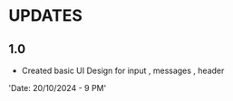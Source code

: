 # UPDATES

## 1.0 
- Created basic UI Design for input , messages , header

'Date: 20/10/2024 - 9 PM'